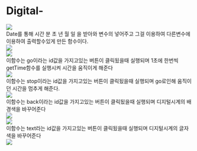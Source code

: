 # Digital-

<img src="https://user-images.githubusercontent.com/96267331/174730946-2bee4c1d-68a1-4321-9627-a07880124e89.PNG"></img><br>
Date를 통해 시간 분 초 년 월 일 을 받아와 변수의 넣어주고 그걸 이용하여 다른변수에 이용하여 출력할수있게 만든 함수이다.<br>
<img src="https://user-images.githubusercontent.com/96267331/174731339-b284759d-1406-487d-a676-55c51acd730f.PNG"></img><br>
<img src="https://user-images.githubusercontent.com/96267331/174730957-7e7cbaa9-fd99-482a-b031-8b5bc1e549c1.PNG"></img><br>
이함수는 go이라는 id값을 가지고있는 버튼이 클릭됬을때 실행되며 1초에 한번씩 getTime함수를 실행시켜 시간을 움직이게 해준다<br>
<img src="https://user-images.githubusercontent.com/96267331/174730959-c63b5dc1-7723-44a3-8759-273817264892.PNG"></img><br>
이함수는 stop이라는 id값을 가지고있는 버튼이 클릭됬을때 실행되며 go로인해 움직이던 시간을 멈추게 해준다.<br>
<img src="https://user-images.githubusercontent.com/96267331/174730963-e6c37a27-e4cf-4fe9-9c7c-c6159b61c242.PNG"></img><br>
이함수는 back이라는 id값을 가지고있는 버튼이 클릭됬을때 실행되며 디지털시계의 배경색을 바꾸어준다<br>
<img src="https://user-images.githubusercontent.com/96267331/174731336-d0cf8b62-5572-482e-87d3-d28aa86008cb.PNG"></img><br>
<img src="https://user-images.githubusercontent.com/96267331/174730965-57b00342-c921-4c1f-8f0c-ef8be1c626ab.PNG"></img><br>
이함수는 text라는 id값을 가지고있는 버튼이 클릭됬을때 실행되며 디지털시계의 글자색을 바꾸어준다<br>
<img src="https://user-images.githubusercontent.com/96267331/174731338-c72558c5-45da-4239-94fd-297489cb4314.PNG"></img><br>














